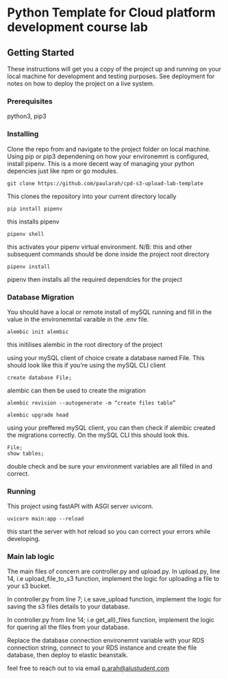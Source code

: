 # Python Template for Cloud platform development course lab

## Getting Started

These instructions will get you a copy of the project up and running on your local machine for development and testing purposes. See deployment for notes on how to deploy the project on a live system.

### Prerequisites

python3, pip3

### Installing
Clone the repo from and navigate to the project folder on local machine. Using pip or pip3 dependening on how your environemnt is configured, install pipenv. This is a more decent way of managing your python depencies just like npm or go modules. 

```
git clone https://github.com/paularah/cpd-s3-upload-lab-template
```
This clones the repository into your current directory locally

```
pip install pipenv
```
this installs pipenv

```
pipenv shell
```
this activates your pipenv virtual environment. N/B: this and other subsequent commands should be done inside the project root directory 

```
pipenv install
```
pipenv then installs all the required dependcies for the project


### Database Migration
You should have a local or remote install of mySQL running and fill in the value in the environemntal varaible in the .env file. 

```
alembic init alembic
```
this initilises alembic in the root directory of the project 

using your mySQL client of choice create a database named File. This should look like this if you're using the mySQL  CLI client 

```
create database File;
```

alembic can then be used to create the migration

```
alembic revision --autogenerate -m “create files table”
```

```
alembic upgrade head
```

using your preffered mySQL client, you can then check if alembic created the migrations correctly. On the mySQL CLI this should look this.

```
File;
show tables;
```

double check and be sure your environment variables are all filled in and correct.


### Running

This project using fastAPI with ASGI server uvicorn. 

```
uvicorn main:app --reload
```
this start the server with hot reload so you can correct your errors while developing. 

### Main lab logic


The main files of concern are controller.py and upload.py. In upload.py, line 14, i.e upload_file_to_s3 function, implement the logic for uploading a file to your s3 bucket. 

In controller.py from line 7; i.e save_upload function, implement the logic for saving the s3 files details to your database. 

In controller.py from line 14; i.e get_all)_files function, implement the logic for quering all the files from your database. 

Replace the database connection environemnt variable with your RDS connection string, connect to your RDS instance and create the file database, then deploy to elastic beanstalk.  


feel free to reach out to via email p.arah@alustudent.com 






